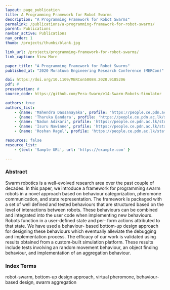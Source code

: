```yaml
---
layout: page_publication
title: A Programming Framework for Robot Swarms
description: "A Programming Framework for Robot Swarms"
permalink: /publications/a-programming-framework-for-robot-swarms/
parent: Publications
navbar_active: Publications
nav_order: 1
thumb: /projects/thumbs/blank.jpg

link_url: /projects/programming-framework-for-robot-swarms/
link_caption: View More

paper_title: "A Programming Framework for Robot Swarms"
published_at: "2020 Moratuwa Engineering Research Conference (MERCon)"

doi: https://doi.org/10.1109/MERCon50084.2020.9185206
pdf: #
presentation: #
source_code: https://github.com/Pera-Swarm/e14-Swarm-Robots-Simulator

authors: true
authors_list:
    - {name: 'Mahendra Dassanayaka', profile: 'https://people.ce.pdn.ac.lk/students/e14/065/'}
    - {name: 'Tharuka Bandara', profile: 'https://people.ce.pdn.ac.lk/students/e14/028/'}
    - {name: 'Nadun Adikari', profile: 'https://people.ce.pdn.ac.lk/students/e14/010/'}
    - {name: 'Isuru Nawinne', profile: 'https://people.ce.pdn.ac.lk/staff/academic/isuru-nawinne/'}
    - {name: 'Roshan Ragel', profile: 'https://people.ce.pdn.ac.lk/staff/academic/roshan-ragel/'}

resources: false
resource_list:
    - {text: 'Sample URL', url: 'https://example.com' }

---
```


### Abstract

Swarm robotics is a well-evolved research area over the past couple of decades. In this paper, we introduce a framework for programming swarm robots in a novel approach based on behaviour categorization, pheromone communication, and state representation. The framework is packaged with a set of well defined and tested behaviours that are structured based on the level of interactions between robots. These behaviours can be combined and integrated into the user code when implementing new behaviours. Robots function in a user-defined state and per- form actions attributed to that state. We have used a behaviour- based bottom-up design approach for designing these behaviours which eventually alleviate the debugging and implementation process. The efficacy of our work is validated using results obtained from a custom-built simulation platform. These results include tests involving an random movement behaviour, an object finding behaviour, and implementation of an aggregation behaviour.

### Index Terms
robot-swarm, bottom-up design approach, virtual pheromone, behaviour-based design, swarm aggregation
